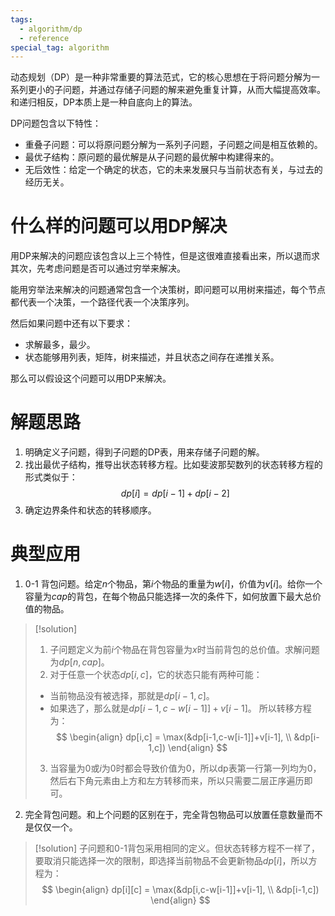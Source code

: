 ```yaml
---
tags:
  - algorithm/dp
  - reference
special_tag: algorithm
---
```

动态规划（DP）是一种非常重要的算法范式，它的核心思想在于将问题分解为一系列更小的子问题，并通过存储子问题的解来避免重复计算，从而大幅提高效率。和递归相反，DP本质上是一种自底向上的算法。

DP问题包含以下特性：
- 重叠子问题：可以将原问题分解为一系列子问题，子问题之间是相互依赖的。
- 最优子结构：原问题的最优解是从子问题的最优解中构建得来的。
- 无后效性：给定一个确定的状态，它的未来发展只与当前状态有关，与过去的经历无关。

# 什么样的问题可以用DP解决

用DP来解决的问题应该包含以上三个特性，但是这很难直接看出来，所以退而求其次，先考虑问题是否可以通过穷举来解决。

能用穷举法来解决的问题通常包含一个决策树，即问题可以用树来描述，每个节点都代表一个决策，一个路径代表一个决策序列。

然后如果问题中还有以下要求：
- 求解最多，最少。
- 状态能够用列表，矩阵，树来描述，并且状态之间存在递推关系。

那么可以假设这个问题可以用DP来解决。

# 解题思路

1. 明确定义子问题，得到子问题的DP表，用来存储子问题的解。
2. 找出最优子结构，推导出状态转移方程。比如斐波那契数列的状态转移方程的形式类似于：
$$
dp[i] = dp[i-1] + dp[i-2]
$$
3. 确定边界条件和状态的转移顺序。

# 典型应用

1. 0-1 背包问题。给定$n$个物品，第$i$个物品的重量为$w[i]$，价值为$v[i]$。给你一个容量为$cap$的背包，在每个物品只能选择一次的条件下，如何放置下最大总价值的物品。
> [!solution]
> 1. 子问题定义为前$i$个物品在背包容量为$x$时当前背包的总价值。求解问题为$dp[n,cap]$。
> 2. 对于任意一个状态$dp[i,c]$，它的状态只能有两种可能：
> 	- 当前物品没有被选择，那就是$dp[i-1, c]$。
> 	- 如果选了，那么就是$dp[i-1, c-w[i-1]] + v[i-1]$。
> 所以转移方程为：
> $$
> \begin{align}
> dp[i,c] = \max(&dp[i-1,c-w[i-1]]+v[i-1], \\
> &dp[i-1,c])
> \end{align}
> $$
> 3. 当容量为0或$i$为0时都会导致价值为0，所以dp表第一行第一列均为0，然后右下角元素由上方和左方转移而来，所以只需要二层正序遍历即可。
2. 完全背包问题。和上个问题的区别在于，完全背包物品可以放置任意数量而不是仅仅一个。
> [!solution]
> 子问题和0-1背包采用相同的定义。但状态转移方程不一样了，要取消只能选择一次的限制，即选择当前物品不会更新物品$dp[i]$，所以方程为：
> $$
> \begin{align}
> dp[i][c] = \max(&dp[i,c-w[i-1]]+v[i-1], \\
> &dp[i-1,c])
> \end{align}
> $$
